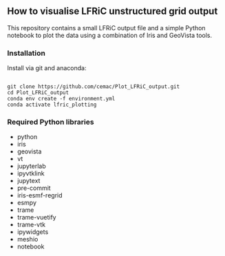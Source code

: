 ## How to visualise LFRiC unstructured grid output

This repository contains a small LFRiC output file and a simple Python notebook to plot the data using a combination of Iris and GeoVista tools.

### Installation
Install via git and anaconda:

<code>
git clone https://github.com/cemac/Plot_LFRiC_output.git
cd Plot_LFRiC_output
conda env create -f environment.yml
conda activate lfric_plotting
</code>

### Required Python libraries
  - python
  - iris
  - geovista
  - vt
  - jupyterlab
  - ipyvtklink
  - jupytext
  - pre-commit
  - iris-esmf-regrid
  - esmpy
  - trame
  - trame-vuetify
  - trame-vtk
  - ipywidgets
  - meshio
  - notebook